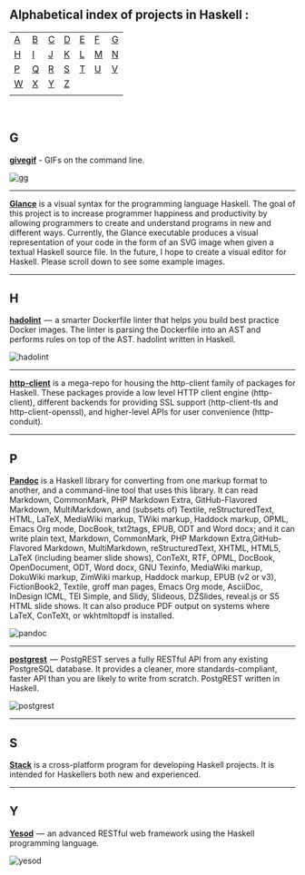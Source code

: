 ## Alphabetical index of projects in Haskell :

|       |       |       |       |       |       |       |
|---    |---    |---    |---    |---    |---    |    ---|
|[A](#a)|[B](#b)|[C](#c)|[D](#d)|[E](#e)|[F](#f)|[G](#g)|
|[H](#h)|[I](#i)|[J](#j)|[K](#k)|[L](#l)|[M](#m)|[N](#n)|
|[P](#p)|[Q](#q)|[R](#r)|[S](#s)|[T](#t)|[U](#u)|[V](#v)|
|[W](#w)|[X](#x)|[Y](#y)|[Z](#z)|       |       |       |
|       |       |       |       |       |       |       |

<br>

## G

[**givegif**](https://github.com/passy/givegif) - GIFs on the command line.

![gg](https://github.com/passy/givegif/raw/master/media/usage.gif)

---
[**Glance**](https://github.com/rgleichman/glance) is a visual syntax for the programming language Haskell. The goal of this project is to increase programmer happiness and productivity by allowing programmers to create and understand programs in new and different ways. Currently, the Glance executable produces a visual representation of your code in the form of an SVG image when given a textual Haskell source file. In the future, I hope to create a visual editor for Haskell. Please scroll down to see some example images.

---

## H

[**hadolint**](https://github.com/lukasmartinelli/hadolint)  —  a smarter Dockerfile linter that helps you build best practice Docker images. The linter is parsing the Dockerfile into an AST and performs rules on top of the AST. hadolint written in Haskell.

![hadolint](https://github.com/lukasmartinelli/hadolint/raw/master/screenshot.png)

---
[**http-client**](https://github.com/snoyberg/http-client) is a mega-repo for housing the http-client family of packages for Haskell. These packages provide a low level HTTP client engine (http-client), different backends for providing SSL support (http-client-tls and http-client-openssl), and higher-level APIs for user convenience (http-conduit).

--- 

## P


[**Pandoc**](https://github.com/jgm/pandoc) is a Haskell library for converting from one markup format to another, and a command-line tool that uses this library. It can read Markdown, CommonMark, PHP Markdown Extra, GitHub-Flavored Markdown, MultiMarkdown, and (subsets of) Textile, reStructuredText, HTML, LaTeX, MediaWiki markup, TWiki markup, Haddock markup, OPML, Emacs Org mode, DocBook, txt2tags, EPUB, ODT and Word docx; and it can write plain text, Markdown, CommonMark, PHP Markdown Extra,GitHub-Flavored Markdown, MultiMarkdown, reStructuredText, XHTML, HTML5, LaTeX (including beamer slide shows), ConTeXt, RTF, OPML, DocBook, OpenDocument, ODT, Word docx, GNU Texinfo, MediaWiki markup, DokuWiki markup, ZimWiki markup, Haddock markup, EPUB (v2 or v3), FictionBook2, Textile, groff man pages, Emacs Org mode, AsciiDoc, InDesign ICML, TEI Simple, and Slidy, Slideous, DZSlides, reveal.js or S5 HTML slide shows. It can also produce PDF output on systems where LaTeX, ConTeXt, or wkhtmltopdf is installed.

![pandoc](https://cdn-images-1.medium.com/max/720/0*LyYHxYObKJg0DCi9.png)

---

[**postgrest**](https://github.com/begriffs/postgrest)  —  PostgREST serves a fully RESTful API from any existing PostgreSQL database. It provides a cleaner, more standards-compliant, faster API than you are likely to write from scratch. PostgREST written in Haskell.

![postgrest](https://github.com/begriffs/postgrest/raw/master/static/logo.png)


---

## S

[**Stack**](https://github.com/commercialhaskell/stack) is a cross-platform program for developing Haskell projects. It is intended for Haskellers both new and experienced.

---

## Y

[**Yesod**](https://github.com/yesodweb/yesod)  —  an advanced RESTful web framework using the Haskell programming language.

![yesod](https://cdn-images-1.medium.com/max/720/0*gG0fpIadl2ev6sTt.png)


